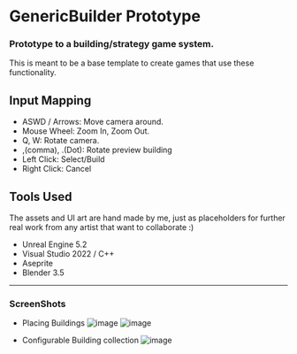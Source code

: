 # GenericBuilder Prototype

### Prototype to a building/strategy game system.
This is meant to be a base template to create games that use these functionality.

## Input Mapping
- ASWD / Arrows: Move camera around.
- Mouse Wheel: Zoom In, Zoom Out.
- Q, W: Rotate camera.
- ,(comma), .(Dot): Rotate preview building
- Left Click: Select/Build
- Right Click: Cancel

## Tools Used
The assets and UI art are hand made by me, just as placeholders for further real work from any artist that want to collaborate :)
- Unreal Engine 5.2
- Visual Studio 2022 / C++
- Aseprite
- Blender 3.5

---
### ScreenShots
* Placing Buildings
![image](https://github.com/Dan2908/GenericBuilder/assets/63173102/cee1b84d-0ca1-4a8d-a410-690f7a669334)
![image](https://github.com/Dan2908/GenericBuilder/assets/63173102/071320b6-15b1-4262-b900-fd3cc9ea57ae)

* Configurable Building collection
![image](https://github.com/Dan2908/GenericBuilder/assets/63173102/bc5227cd-df9a-4507-8bf5-92a10a6a8e7e)

